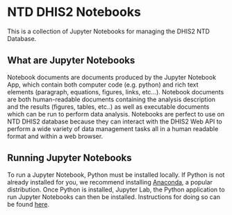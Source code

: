 # NTD DHIS2 Notebooks

This is a collection of Jupyter Notebooks for managing the DHIS2 NTD Database.

## What are Jupyter Notebooks
Notebook documents are documents produced by the Jupyter Notebook App, which contain both computer code (e.g. python) and rich text elements (paragraph, equations, figures, links, etc…). Notebook documents are both human-readable documents containing the analysis description and the results (figures, tables, etc..) as well as executable documents which can be run to perform data analysis. Notebooks are perfect to use on NTD DHIS2 database because they can interact with the DHIS2 Web API to perform a wide variety of data management tasks all in a human readable format and within a web browser.

## Running Jupyter Notebooks
To run a Jupyter Notebook, Python must be installed locally. If Python is not already installed for you, we recommend installing [Anaconda](https://www.anaconda.com/products/individual), a popular distribution. Once Python is installed, Jupyter Lab, the Python application to run Jupyter Notebooks can then be installed. Instructions for doing so can be found [here](https://jupyterlab.readthedocs.io/en/stable/getting_started/installation.html).